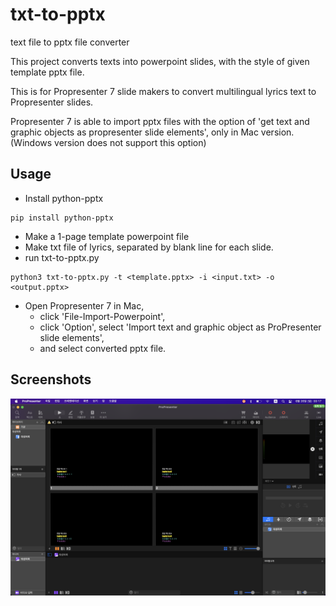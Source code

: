 # txt-to-pptx
text file to pptx file converter

This project converts texts into powerpoint slides, with the style of given template pptx file.

This is for Propresenter 7 slide makers to convert multilingual lyrics text to Propresenter slides.

Propresenter 7 is able to import pptx files with the option of 'get text and graphic objects as propresenter slide elements', only in Mac version. (Windows version does not support this option)


## Usage
- Install python-pptx
```
pip install python-pptx
```
- Make a 1-page template powerpoint file
- Make txt file of lyrics, separated by blank line for each slide.
- run txt-to-pptx.py
```
python3 txt-to-pptx.py -t <template.pptx> -i <input.txt> -o <output.pptx>
```
- Open Propresenter 7 in Mac,
  - click 'File-Import-Powerpoint',
  - click 'Option', select 'Import text and graphic object as ProPresenter slide elements',
  - and select converted pptx file.

## Screenshots
![ProPresenter 7 screenshot](./propresenter_screenshot.png?raw=true)
